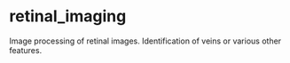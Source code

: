 # retinal_imaging
Image processing of retinal images.  Identification of veins or various other features.
